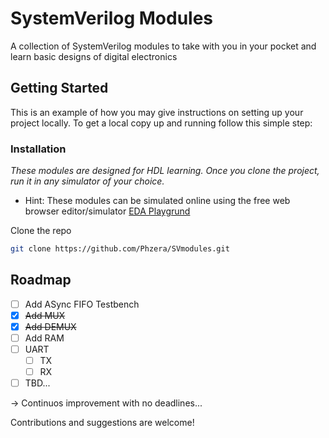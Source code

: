 # SystemVerilog Modules
A collection of SystemVerilog modules to take with you in your pocket and
learn basic designs of digital electronics
 
## Getting Started
This is an example of how you may give instructions on setting up your project locally.
To get a local copy up and running follow this simple step:

### Installation
_These modules are designed for HDL learning. Once you clone the project, run it in any simulator of your choice._
 * Hint: These modules can be simulated online using the free web browser editor/simulator [EDA Playgrund](https://www.edaplayground.com)

 Clone the repo
   ```sh
   git clone https://github.com/Phzera/SVmodules.git
   ```

## Roadmap

- [ ] Add ASync FIFO Testbench
- [X] <s>Add MUX</s>
- [X] <s>Add DEMUX</s>
- [ ] Add RAM
- [ ] UART
    - [ ] TX
    - [ ] RX
- [ ] TBD...

-> Continuos improvement with no deadlines...

Contributions and suggestions are welcome!

<!---
 See the [open issues](https://github.com/othneildrew/Best-README-Template/issues)
 for a full list of proposed features (and known issues).-->



